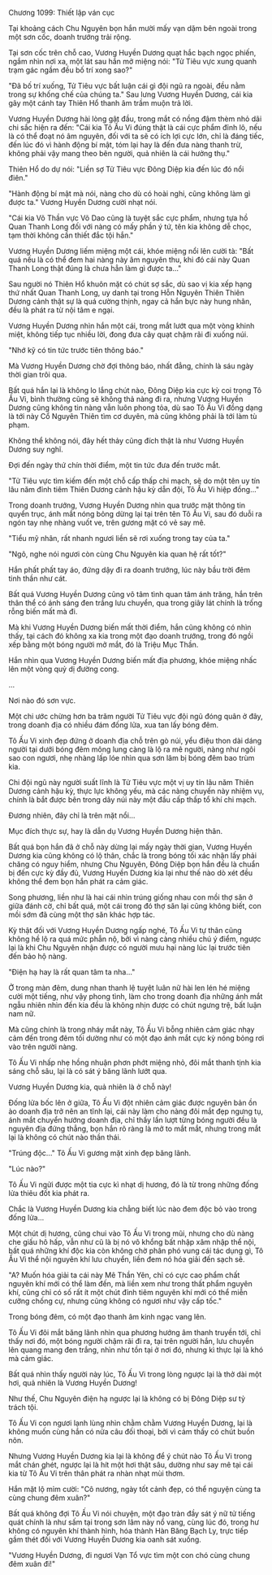 




Chương 1099: Thiết lập ván cục


Tại khoảng cách Chu Nguyên bọn hắn mười mấy vạn dặm bên ngoài trong một sơn cốc, doanh trướng trải rộng.

Tại sơn cốc trên chỗ cao, Vương Huyền Dương quạt hắc bạch ngọc phiến, ngắm nhìn nơi xa, một lát sau hắn mở miệng nói: "Tử Tiêu vực xung quanh trạm gác ngầm đều bố trí xong sao?"

"Đã bố trí xuống, Tử Tiêu vực bất luận cái gì đội ngũ ra ngoài, đều nằm trong sự khống chế của chúng ta." Sau lưng Vương Huyền Dương, cái kia gãy một cánh tay Thiên Hổ thanh âm trầm muộn trả lời.

Vương Huyền Dương hài lòng gật đầu, trong mắt có nồng đậm thèm nhỏ dãi chi sắc hiện ra đến: "Cái kia Tô Ấu Vi đúng thật là cái cực phẩm đỉnh lô, nếu là có thể đoạt nó âm nguyên, đối với ta sẽ có ích lợi cực lớn, chỉ là đáng tiếc, đến lúc đó vì hành động bí mật, tóm lại hay là đến đưa nàng thanh trừ, không phải vậy mang theo bên người, quả nhiên là cái hưởng thụ."

Thiên Hổ do dự nói: "Liền sợ Tử Tiêu vực Đông Diệp kia đến lúc đó nổi điên."

"Hành động bí mật mà nói, nàng cho dù có hoài nghi, cũng không làm gì được ta." Vương Huyền Dương cười nhạt nói.

"Cái kia Võ Thần vực Võ Dao cũng là tuyệt sắc cực phẩm, nhưng tựa hồ Quan Thanh Long đối với nàng có mấy phần ý tứ, tên kia không dễ chọc, tạm thời không cần thiết đắc tội hắn."

Vương Huyền Dương liếm miệng một cái, khóe miệng nổi lên cười tà: "Bất quá nếu là có thể đem hai nàng này âm nguyên thu, khi đó cái này Quan Thanh Long thật đúng là chưa hẳn làm gì được ta..."

Sau người nó Thiên Hổ khuôn mặt có chút sợ sắc, dù sao vị kia xếp hạng thứ nhất Quan Thanh Long, uy danh tại trong Hỗn Nguyên Thiên Thiên Dương cảnh thật sự là quá cường thịnh, ngay cả hắn bực này hung nhân, đều là phát ra từ nội tâm e ngại.

Vương Huyền Dương nhìn hắn một cái, trong mắt lướt qua một vòng khinh miệt, không tiếp tục nhiều lời, đong đưa cây quạt chậm rãi đi xuống núi.

"Nhớ kỹ có tin tức trước tiên thông báo."

Mà Vương Huyền Dương chờ đợi thông báo, nhất đẳng, chính là sáu ngày thời gian trôi qua.

Bất quá hắn lại là không lo lắng chút nào, Đông Diệp kia cực kỳ coi trọng Tô Ấu Vi, bình thường cũng sẽ không thả nàng đi ra, nhưng Vương Huyền Dương cũng không tin nàng vẫn luôn phong tỏa, dù sao Tô Ấu Vi đồng dạng là tới này Cổ Nguyên Thiên tìm cơ duyên, mà cũng không phải là tới làm tù phạm.

Không thể không nói, đây hết thảy cũng đích thật là như Vương Huyền Dương suy nghĩ.

Đợi đến ngày thứ chín thời điểm, một tin tức đưa đến trước mắt.

"Tử Tiêu vực tìm kiếm đến một chỗ cấp thấp chi mạch, sẽ do một tên uy tín lâu năm đỉnh tiêm Thiên Dương cảnh hậu kỳ dẫn đội, Tô Ấu Vi hiệp đồng..."

Trong doanh trướng, Vương Huyền Dương nhìn qua trước mặt thông tin quyển trục, ánh mắt nóng bỏng dừng lại tại trên tên Tô Ấu Vi, sau đó duỗi ra ngón tay nhẹ nhàng vuốt ve, trên gương mặt có vẻ say mê.

"Tiểu mỹ nhân, rất nhanh ngươi liền sẽ rơi xuống trong tay của ta."

"Ngô, nghe nói ngươi còn cùng Chu Nguyên kia quan hệ rất tốt?"

Hắn phất phất tay áo, đứng dậy đi ra doanh trướng, lúc này bầu trời đêm tinh thần như cát.

Bất quá Vương Huyền Dương cũng vô tâm tình quan tâm ánh trăng, hắn trên thân thể có ánh sáng đen trắng lưu chuyển, qua trong giây lát chính là trống rỗng biến mất mà đi.

Mà khi Vương Huyền Dương biến mất thời điểm, hắn cũng không có nhìn thấy, tại cách đó không xa kia trong một đạo doanh trướng, trong đó ngồi xếp bằng một bóng người mở mắt, đó là Triệu Mục Thần.

Hắn nhìn qua Vương Huyền Dương biến mất địa phương, khóe miệng nhấc lên một vòng quỷ dị đường cong.

...

Nơi nào đó sơn vực.

Một chi ước chừng hơn ba trăm người Tử Tiêu vực đội ngũ đóng quân ở đây, trong doanh địa có nhiều đám đống lửa, xua tan lấy bóng đêm.

Tô Ấu Vi xinh đẹp đứng ở doanh địa chỗ trên gò núi, yểu điệu thon dài dáng người tại dưới bóng đêm mông lung càng là lộ ra mê người, nàng như ngôi sao con ngươi, nhẹ nhàng lấp lóe nhìn qua sơn lâm bị bóng đêm bao trùm kia.

Chi đội ngũ này người suất lĩnh là Tử Tiêu vực một vị uy tín lâu năm Thiên Dương cảnh hậu kỳ, thực lực không yếu, mà các nàng chuyến này nhiệm vụ, chính là bắt được bên trong dãy núi này một đầu cấp thấp tổ khí chi mạch.

Đương nhiên, đây chỉ là trên mặt nổi...

Mục đích thực sự, hay là dẫn dụ Vương Huyền Dương hiện thân.

Bất quá bọn hắn đã ở chỗ này dừng lại mấy ngày thời gian, Vương Huyền Dương kia cũng không có lộ thân, chắc là trong bóng tối xác nhận lấy phải chăng có nguy hiểm, nhưng Chu Nguyên, Đông Diệp bọn hắn đều là chuẩn bị đến cực kỳ đầy đủ, Vương Huyền Dương kia lại như thế nào dò xét đều không thể đem bọn hắn phát ra cảm giác.

Song phương, liền như là hai cái nhìn trúng giống nhau con mồi thợ săn ở giữa đánh cờ, chỉ bất quá, một cái trong đó thợ săn lại cũng không biết, con mồi sớm đã cùng một thợ săn khác hợp tác.

Kỳ thật đối với Vương Huyền Dương ngấp nghé, Tô Ấu Vi tự thân cũng không hề lộ ra quá mức phẫn nộ, bởi vì nàng càng nhiều chú ý điểm, ngược lại là khi Chu Nguyên nhận được có người mưu hại nàng lúc lại trước tiên đến bảo hộ nàng.

"Điện hạ hay là rất quan tâm ta nha..."

Ở trong màn đêm, dung nhan thanh lệ tuyệt luân nữ hài len lén hé miệng cười một tiếng, như vậy phong tình, làm cho trong doanh địa những ánh mắt ngẫu nhiên nhìn đến kia đều là không nhịn được có chút ngưng trệ, bất luận nam nữ.

Mà cũng chính là trong nháy mắt này, Tô Ấu Vi bỗng nhiên cảm giác nhạy cảm đến trong đêm tối dường như có một đạo ánh mắt cực kỳ nóng bỏng rơi vào trên người nàng.

Tô Ấu Vi nhấp nhẹ hồng nhuận phơn phớt miệng nhỏ, đôi mắt thanh tịnh kia sáng chỗ sâu, lại là có sát ý băng lãnh lướt qua.

Vương Huyền Dương kia, quả nhiên là ở chỗ này!

Đống lửa bốc lên ở giữa, Tô Ấu Vi đột nhiên cảm giác được nguyên bản ồn ào doanh địa trở nên an tĩnh lại, cái này làm cho nàng đôi mắt đẹp ngưng tụ, ánh mắt chuyển hướng doanh địa, chỉ thấy lần lượt từng bóng người đều là nguyên địa đứng thẳng, bọn hắn rõ ràng là mở to mắt mắt, nhưng trong mắt lại là không có chút nào thần thái.

"Trúng độc..." Tô Ấu Vi gương mặt xinh đẹp băng lãnh.

"Lúc nào?"

Tô Ấu Vi ngửi được một tia cực kì nhạt dị hương, đó là từ trong những đống lửa thiêu đốt kia phát ra.

Chắc là Vương Huyền Dương kia chẳng biết lúc nào đem độc bỏ vào trong đống lửa...

Một chút dị hương, cũng chui vào Tô Ấu Vi trong mũi, nhưng cho dù nàng che giấu hô hấp, vẫn như cũ là bị nó vô khổng bất nhập xâm nhập thể nội, bất quá những khí độc kia còn không chờ phân phó vung cái tác dụng gì, Tô Ấu Vi thể nội nguyên khí lưu chuyển, liền đem nó hóa giải đến sạch sẽ.

"A? Muốn hóa giải ta cái này Mê Thần Yên, chỉ có cực cao phẩm chất nguyên khí mới có thể làm đến, mà liền xem như trong thất phẩm nguyên khí, cũng chỉ có số rất ít một chút đỉnh tiêm nguyên khí mới có thể miễn cưỡng chống cự, nhưng cũng không có ngươi như vậy cấp tốc."

Trong bóng đêm, có một đạo thanh âm kinh ngạc vang lên.

Tô Ấu Vi đôi mắt băng lãnh nhìn qua phương hướng âm thanh truyền tới, chỉ thấy nơi đó, một bóng người chậm rãi đi ra, tại trên người hắn, lưu chuyển lên quang mang đen trắng, nhìn như tồn tại ở nơi đó, nhưng kì thực lại là khó mà cảm giác.

Bất quá nhìn thấy người này lúc, Tô Ấu Vi trong lòng ngược lại là thở dài một hơi, quả nhiên là Vương Huyền Dương!

Như thế, Chu Nguyên điện hạ ngược lại là không có bị Đông Diệp sư tỷ trách tội.

Tô Ấu Vi con ngươi lạnh lùng nhìn chằm chằm Vương Huyền Dương, lại là không muốn cùng hắn có nửa câu đối thoại, bởi vì cảm thấy có chút buồn nôn.

Nhưng Vương Huyền Dương kia lại là không để ý chút nào Tô Ấu Vi trong mắt chán ghét, ngược lại là hít một hơi thật sâu, dường như say mê tại cái kia từ Tô Ấu Vi trên thân phát ra nhàn nhạt mùi thơm.

Hắn mặt lộ mỉm cười: "Cô nương, ngày tốt cảnh đẹp, có thể nguyện cùng ta cùng chung đêm xuân?"

Bất quá không đợi Tô Ấu Vi nói chuyện, một đạo tràn đầy sát ý nữ tử tiếng quát chính là như sấm tại trong sơn lâm này nổ vang, cùng lúc đó, trong hư không có nguyên khí thành hình, hóa thành Hàn Băng Bạch Ly, trực tiếp gầm thét đối với Vương Huyền Dương kia oanh sát xuống.

"Vương Huyền Dương, đi ngươi Vạn Tổ vực tìm một con chó cùng chung đêm xuân đi!"




